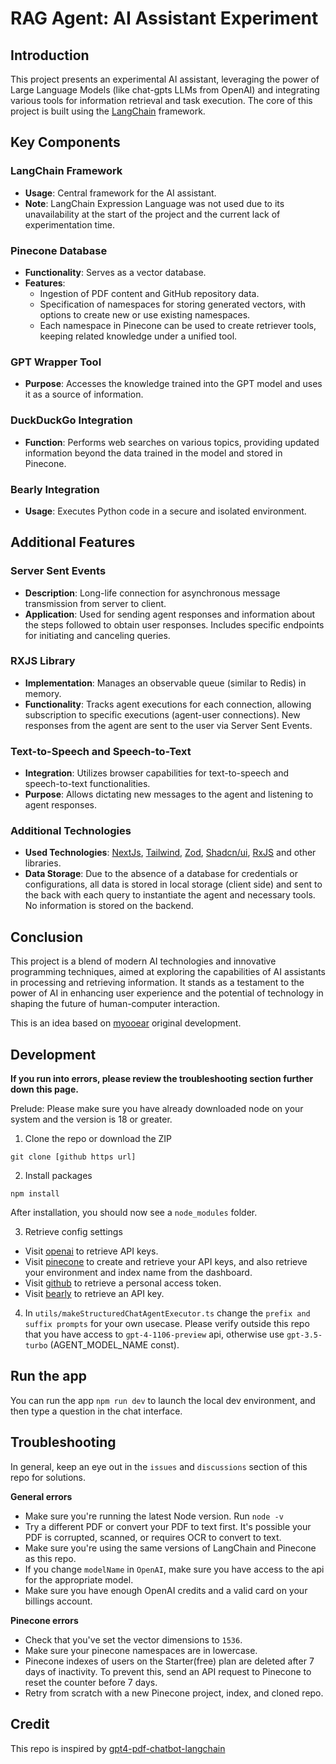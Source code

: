 # RAG Agent: AI Assistant Experiment

## Introduction

This project presents an experimental AI assistant, leveraging the power of Large Language Models (like chat-gpts LLMs from OpenAI) and integrating various tools for information retrieval and task execution. The core of this project is built using the [LangChain](https://js.langchain.com/) framework.

## Key Components

### LangChain Framework
- **Usage**: Central framework for the AI assistant.
- **Note**: LangChain Expression Language was not used due to its unavailability at the start of the project and the current lack of experimentation time.

### Pinecone Database
- **Functionality**: Serves as a vector database.
- **Features**:
  - Ingestion of PDF content and GitHub repository data.
  - Specification of namespaces for storing generated vectors, with options to create new or use existing namespaces.
  - Each namespace in Pinecone can be used to create retriever tools, keeping related knowledge under a unified tool.

### GPT Wrapper Tool
- **Purpose**: Accesses the knowledge trained into the GPT model and uses it as a source of information.

### DuckDuckGo Integration
- **Function**: Performs web searches on various topics, providing updated information beyond the data trained in the model and stored in Pinecone.

### Bearly Integration
- **Usage**: Executes Python code in a secure and isolated environment.

## Additional Features

### Server Sent Events
- **Description**: Long-life connection for asynchronous message transmission from server to client.
- **Application**: Used for sending agent responses and information about the steps followed to obtain user responses. Includes specific endpoints for initiating and canceling queries.

### RXJS Library
- **Implementation**: Manages an observable queue (similar to Redis) in memory.
- **Functionality**: Tracks agent executions for each connection, allowing subscription to specific executions (agent-user connections). New responses from the agent are sent to the user via Server Sent Events.

### Text-to-Speech and Speech-to-Text
- **Integration**: Utilizes browser capabilities for text-to-speech and speech-to-text functionalities.
- **Purpose**: Allows dictating new messages to the agent and listening to agent responses.

### Additional Technologies
- **Used Technologies**: [NextJs](https://nextjs.org/), [Tailwind](https://tailwindcss.com/), [Zod](https://zod.dev/), [Shadcn/ui](https://ui.shadcn.com/), [RxJS](https://rxjs.dev/) and other libraries.
- **Data Storage**: Due to the absence of a database for credentials or configurations, all data is stored in local storage (client side) and sent to the back with each query to instantiate the agent and necessary tools. No information is stored on the backend.

## Conclusion

This project is a blend of modern AI technologies and innovative programming techniques, aimed at exploring the capabilities of AI assistants in processing and retrieving information. It stands as a testament to the power of AI in enhancing user experience and the potential of technology in shaping the future of human-computer interaction.

This is an idea based on [myooear](https://github.com/mayooear/gpt4-pdf-chatbot-langchain) original development.

## Development

**If you run into errors, please review the troubleshooting section further down this page.**

Prelude: Please make sure you have already downloaded node on your system and the version is 18 or greater.

1. Clone the repo or download the ZIP

```
git clone [github https url]
```

2. Install packages

```
npm install
```

After installation, you should now see a `node_modules` folder.

3. Retrieve config settings

- Visit [openai](https://help.openai.com/en/articles/4936850-where-do-i-find-my-secret-api-key) to retrieve API keys.
- Visit [pinecone](https://pinecone.io/) to create and retrieve your API keys, and also retrieve your environment and index name from the dashboard.
- Visit [github](https://github.com/settings/tokens) to retrieve a personal access token.
- Visit [bearly](https://bearly.ai/dashboard/developers) to retrieve an API key.

4. In `utils/makeStructuredChatAgentExecutor.ts` change the `prefix and suffix prompts` for your own usecase. Please verify outside this repo that you have access to `gpt-4-1106-preview` api, otherwise use `gpt-3.5-turbo` (AGENT_MODEL_NAME const).

## Run the app

You can run the app `npm run dev` to launch the local dev environment, and then type a question in the chat interface.

## Troubleshooting

In general, keep an eye out in the `issues` and `discussions` section of this repo for solutions.

**General errors**

- Make sure you're running the latest Node version. Run `node -v`
- Try a different PDF or convert your PDF to text first. It's possible your PDF is corrupted, scanned, or requires OCR to convert to text.
- Make sure you're using the same versions of LangChain and Pinecone as this repo.
- If you change `modelName` in `OpenAI`, make sure you have access to the api for the appropriate model.
- Make sure you have enough OpenAI credits and a valid card on your billings account.

**Pinecone errors**

- Check that you've set the vector dimensions to `1536`.
- Make sure your pinecone namespaces are in lowercase.
- Pinecone indexes of users on the Starter(free) plan are deleted after 7 days of inactivity. To prevent this, send an API request to Pinecone to reset the counter before 7 days.
- Retry from scratch with a new Pinecone project, index, and cloned repo.

## Credit

This repo is inspired by [gpt4-pdf-chatbot-langchain
](https://github.com/mayooear/gpt4-pdf-chatbot-langchain)

